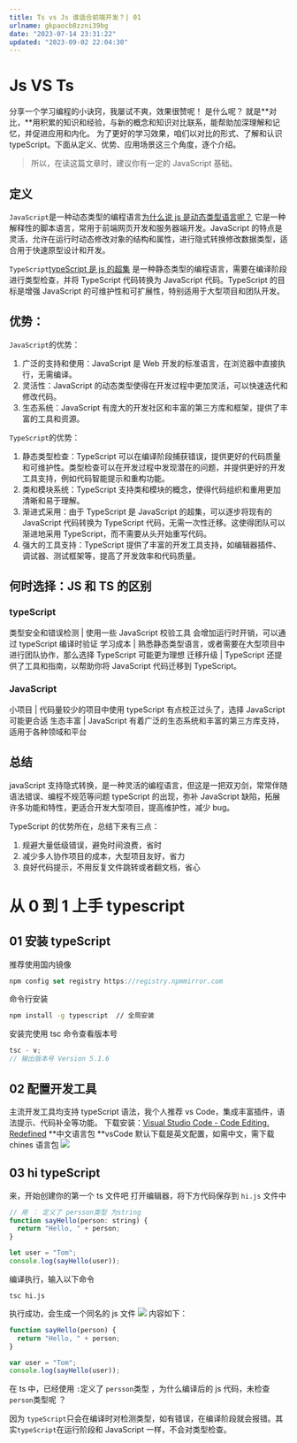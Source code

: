 ```yaml
---
title: Ts vs Js 谁适合前端开发？| 01
urlname: gkpaocb8zzni39bg
date: "2023-07-14 23:31:22"
updated: "2023-09-02 22:04:30"
---
```


# Js VS Ts

分享一个学习编程的小诀窍，我屡试不爽，效果很赞呢！
是什么呢？ 就是**对比，**用积累的知识和经验，与新的概念和知识对比联系，能帮助加深理解和记忆，并促进应用和内化。
为了更好的学习效果，咱们以对比的形式、了解和认识 typeScript。下面从定义、优势、应用场景这三个角度，逐个介绍。

> 所以，在读这篇文章时，建议你有一定的 JavaScript 基础。

## 定义

`JavaScript`是一种动态类型的编程语言[为什么说 js 是动态类型语言呢？](https://www.yuque.com/nh0s08/ycsiao/nfknzexbccraar99?singleDoc=&view=doc_embed)
它是一种解释性的脚本语言，常用于前端网页开发和服务器端开发。JavaScript 的特点是灵活，允许在运行时动态修改对象的结构和属性，进行隐式转换修改数据类型，适合用于快速原型设计和开发。

`TypeScript`[typeScript 是 js 的超集](https://www.yuque.com/nh0s08/ycsiao/bf2pmua2hv1623o9?singleDoc=&view=doc_embed) 是一种静态类型的编程语言，需要在编译阶段进行类型检查，并将 TypeScript 代码转换为 JavaScript 代码。TypeScript 的目标是增强 JavaScript 的可维护性和可扩展性，特别适用于大型项目和团队开发。

## 优势：

`JavaScript`的优势：

1. 广泛的支持和使用：JavaScript 是 Web 开发的标准语言，在浏览器中直接执行，无需编译。
2. 灵活性：JavaScript 的动态类型使得在开发过程中更加灵活，可以快速迭代和修改代码。
3. 生态系统：JavaScript 有庞大的开发社区和丰富的第三方库和框架，提供了丰富的工具和资源。

`TypeScript`的优势：

1. 静态类型检查：TypeScript 可以在编译阶段捕获错误，提供更好的代码质量和可维护性。类型检查可以在开发过程中发现潜在的问题，并提供更好的开发工具支持，例如代码智能提示和重构功能。
2. 类和模块系统：TypeScript 支持类和模块的概念，使得代码组织和重用更加清晰和易于理解。
3. 渐进式采用：由于 TypeScript 是 JavaScript 的超集，可以逐步将现有的 JavaScript 代码转换为 TypeScript 代码，无需一次性迁移。这使得团队可以渐进地采用 TypeScript，而不需要从头开始重写代码。
4. 强大的工具支持：TypeScript 提供了丰富的开发工具支持，如编辑器插件、调试器、测试框架等，提高了开发效率和代码质量。

## 何时选择：JS 和 TS 的区别

### typeScript

类型安全和错误检测 | 使用一些 JavaScript 校验工具 会增加运行时开销，可以通过 typeScript 编译时验证
学习成本 | 熟悉静态类型语言，或者需要在大型项目中进行团队协作，那么选择 TypeScript 可能更为理想
迁移升级 | TypeScript 还提供了工具和指南，以帮助你将 JavaScript 代码迁移到 TypeScript。

### JavaScript

小项目 | 代码量较少的项目中使用 typeScript 有点校正过头了，选择 JavaScript 可能更合适
生态丰富 | JavaScript 有着广泛的生态系统和丰富的第三方库支持，适用于各种领域和平台

## 总结

javaScript 支持隐式转换，是一种灵活的编程语言，但这是一把双刃剑，常常伴随语法错误、编程不规范等问题
typeScript 的出现，弥补 JavaScript 缺陷，拓展许多功能和特性，更适合开发大型项目，提高维护性，减少 bug。

TypeScript 的优势所在，总结下来有三点：

1. 规避⼤量低级错误，避免时间浪费，省时
2. 减少多⼈协作项⽬的成本，⼤型项⽬友好，省⼒
3. 良好代码提示，不⽤反复⽂件跳转或者翻⽂档，省⼼

# 从 0 到 1 上手 typescript

## 01 安装 typeScript

推荐使用国内镜像

```javascript
npm config set registry https://registry.npmmirror.com
```

命令行安装

```bash
npm install -g typescript  // 全局安装
```

安装完使用 tsc 命令查看版本号

```javascript
tsc - v;
// 输出版本号 Version 5.1.6
```

## 02 配置开发工具

主流开发工具均支持 typeScript 语法，我个人推荐 vs Code，集成丰富插件，语法提示、代码补全等功能。
下载安装：[Visual Studio Code - Code Editing. Redefined](https://code.visualstudio.com/)
**中文语言包 **vsCode 默认下载是英文配置，如需中文，需下载 chines 语言包
![](https://gyg-bawei-zg4-2103b.oss-cn-beijing.aliyuncs.com/b1fe4709f93b098011ae81fb8fb47fc1.png)

## 03 hi typeScript

来，开始创建你的第一个 ts 文件吧
打开编辑器，将下方代码保存到 `hi.js` 文件中

```javascript
// 用 ： 定义了 persson类型 为string
function sayHello(person: string) {
  return "Hello, " + person;
}

let user = "Tom";
console.log(sayHello(user));
```

编译执行，输入以下命令

```vue
tsc hi.js
```

执行成功，会生成一个同名的 js 文件
![](https://gyg-bawei-zg4-2103b.oss-cn-beijing.aliyuncs.com/ce14bec0f91739d646ad9775c7bdd3d6.png)
内容如下：

```javascript
function sayHello(person) {
  return "Hello, " + person;
}

var user = "Tom";
console.log(sayHello(user));
```

在 ts 中，已经使用 `:`定义了 `persson`类型 ，为什么编译后的 js 代码，未检查`person`类型呢 ？

因为 `typeScript`只会在编译时对检测类型，如有错误，在编译阶段就会报错。其实`typeScript`在运行阶段和 JavaScript 一样，不会对类型检查。
